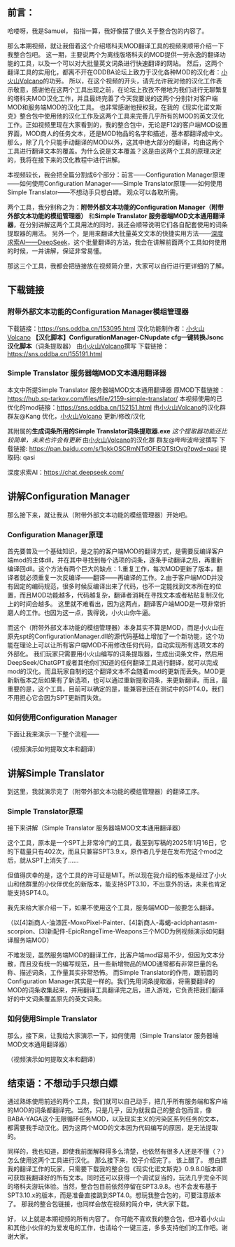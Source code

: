 ## 前言：
哈喽呀，我是Samuel，
掐指一算，我好像摆了很久关于整合包的内容了。

那么本期视频，就让我借着这个介绍塔科夫MOD翻译工具的视频来顺带介绍一下我整合包吧。
这一期，主要说两个为离线版塔科夫的MOD提供一劳永逸的翻译功能的工具，以及一个可以对大批量英文词条进行快速翻译的网站。
然后，这两个翻译工具的实用化，都离不开在ODDBA论坛上致力于汉化各种MOD的汉化者：[小火山Volcano](https://sns.oddba.cn/author/8393)的功劳。
所以，在这个视频的开头，请先允许我对他的汉化工作表示敬意，感谢他在这两个工具出现之前，在论坛上孜孜不倦地为我们进行无聊繁复的塔科夫MOD汉化工作，并且最终完善了今天我要说的这两个分别针对客户端MOD和服务端MOD的汉化工具。
也非常感谢他授权我，在我的《现实化诺文斯克》整合包中使用他的汉化工作及这两个工具来完善几乎所有的MOD的英文汉化工作。正如视频里现在大家看到的，我的整合包中，无论是F12的客户端MOD设置界面，MOD商人的任务文本，还是MOD物品的名字和描述，基本都翻译成中文。
那么，除了几个只能手动翻译的MOD以外，这其中绝大部分的翻译，均由这两个工具进行翻译文本的覆盖。为什么说是文本覆盖？这是由这两个工具的原理决定的，我将在接下来的汉化教程中进行讲解。

本视频较长，我会把全篇分割成6个部分：前言——Configuration Manager原理——如何使用Configuration Manager——Simple Translator原理——如何使用Simple Translator——不想动手只想白嫖。
观众可以各取所需。

两个工具，我分别称之为：**附带外部文本功能的Configuration Manager（附带外部文本功能的模组管理器）** 和**Simple Translator 服务器端MOD文本通用翻译器**，在分别讲解这两个工具用法的同时，我还会顺带说明它们各自配套使用的词条提取器的用法。
另外一个，是用来翻译大批量英文文本的快捷实用方法——[深度求索AI——DeepSeek](https://chat.deepseek.com/)，这个批量翻译的方法，我会在讲解前面两个工具如何使用的时候，一并讲解，保证非常易懂。

那这三个工具，我都会把链接放在视频简介里，大家可以自行进行更详细的了解。
## 下载链接
### 附带外部文本功能的Configuration Manager模组管理器
下载链接：https://sns.oddba.cn/153095.html
汉化功能制作者：[小火山Volcano](https://sns.oddba.cn/author/8393)
**【汉化脚本】ConfigurationManager-CNupdate cfg一键转换Jsonc汉化脚本**（词条提取器）
由[小火山Volcano](https://sns.oddba.cn/author/8393)撰写
下载链接：https://sns.oddba.cn/155191.html

### Simple Translator 服务器端MOD文本通用翻译器

本文中所提Simple Translator 服务器端MOD文本通用翻译器
原MOD下载链接：https://hub.sp-tarkov.com/files/file/2159-simple-translator/
本视频使用的已优化的mod链接：https://sns.oddba.cn/152151.html
由[小火山Volcano](https://sns.oddba.cn/author/8393)的汉化群 群友@Kang 优化，[小火山Volcano](https://sns.oddba.cn/author/8393) 更新/修改/汉化

其附属的**生成词条所用的Simple Translator词条提取器.exe**
*这个提取器功能还比较简单，未来也许会有更新*
由[小火山Volcano](https://sns.oddba.cn/author/8393)的汉化群 群友@哔哔波哔波撰写
下载链接: https://pan.baidu.com/s/1pkkOSCRmNTdOFlEQTStOvg?pwd=qasi 提取码: qasi 

深度求索AI：https://chat.deepseek.com/

## 讲解Configuration Manager

那么接下来，就让我从（附带外部文本功能的模组管理器）开始吧。

### Configuration Manager原理

首先要普及一个基础知识，是之前的客户端MOD的翻译方式，是需要反编译客户端mod的主体dll，并在其中寻找到每个选项的词条，逐条手动翻译之后，再重新编译回dll。这个方法有两个巨大的缺点：1.重复工作，每次MOD更新了版本，翻译者就必须重复一次反编译——翻译——再编译的工作。2.由于客户端MOD并没有固定的编码规范，很多时候反编译出来了代码，也不一定能找到文本所在的位置，而且MOD功能越多，代码越复杂，翻译者消耗在寻找文本或者粘贴复制汉化上的时间会越多。
这里就不难看出，因为这两点，翻译客户端MOD是一项非常折磨人的工作。也因为这一点，我得说，小火山你牛逼。

而这个（附带外部文本功能的模组管理器）本身其实不算是MOD，而是小火山在原先spt的ConfigurationManager.dll的源代码基础上增加了一个新功能，这个功能在理论上可以让所有客户端MOD不用修改任何代码，自动实现所有选项文本的外部化。
我们玩家只需要用小火山编写的词条提取器，生成出词条文件，然后用DeepSeek/ChatGPT或者其他你们知道的任何翻译工具进行翻译，就可以完成mod的汉化。而且玩家自制的这个翻译文本不会随着mod的更新而丢失。MOD更新新版本之后如果有了新选项，也可以通过重新提取词条，来更新翻译。而且，最重要的是，这个工具，目前可以确定的是，能兼容到还在测试中的SPT4.0，我们不用担心它会因为SPT更新而失效。

### 如何使用Configuration Manager

下面让我来演示一下整个流程——

（视频演示如何提取文本和翻译）

## 讲解Simple Translator

到这里，我就演示完了（附带外部文本功能的模组管理器）的翻译工序。

### Simple Translator原理
接下来讲解（Simple Translator 服务器端MOD文本通用翻译器）

这个工具，原本是一个SPT上非常冷门的工具，截至到写稿的2025年1月16日，它的下载量只有402次，而且只兼容SPT3.9.x，原作者几乎是在发布完这个mod之后，就从SPT上消失了……

但值得庆幸的是，这个工具的许可证是MIT。所以现在我介绍的版本是经过了小火山和他群里的小伙伴优化的新版本，能支持SPT3.10，不出意外的话，未来也肯定能支持SPT4.0。

我先来给大家介绍一下，如果不使用这个工具，服务端MOD一般要怎么翻译。

（以[4]新商人-油漆匠-MoxoPixel-Painter、[4]新商人-毒蝎-acidphantasm-scorpion、[3]新配件-EpicRangeTime-Weapons三个MOD为例视频演示如何翻译服务端MOD）

不难发现，虽然服务端MOD的翻译工作，比客户端mod容易不少，但因为文本分散，而且没有统一的编写规范，且一些新增物品的MOD通常都有非常巨量的名称、描述词条，工作量其实非常恐怖。
而Simple Translator的作用，跟前面的Configuration Manager其实是一样的。我们先用词条提取器，将需要翻译的MOD的词条收集起来，并用翻译工具翻译完之后，进入游戏，它负责把我们翻译好的中文词条覆盖原先的英文词条。
### 如何使用Simple Translator

那么，接下来，让我给大家演示一下，如何使用（Simple Translator 服务器端MOD文本通用翻译器）

（视频演示如何提取文本和翻译）


## 结束语：不想动手只想白嫖

通过熟练使用前述的两个工具，我们就可以自己动手，把几乎所有服务端和客户端的MOD的词条都翻译完。当然，只是几乎，因为就我自己的整合包而言，像BABA-YAGA这个无限循环任务MOD，以及现实主义的污染区系列任务的文本，都需要我手动汉化。因为这两个MOD的文本因为代码编写的原因，是无法提取的。

同样的，我也知道，即使我前面解释得多么清楚，也依然有很多人还是不懂（？）怎么使用这两个工具进行汉化。
那么接下来，饺子介绍完了。
该上醋了。
想白嫖我的翻译工作的玩家，只需要下载我的整合包《现实化诺文斯克》0.9.8.0版本即可获取我翻译好的所有文本。同时还可以获得一个调试妥当的，玩法几乎完全不同的塔科夫游玩体验。当然，整合包目前依然停留在SPT3.9.8。也不会发布基于SPT3.10.x的版本，而是准备直接跳到SPT4.0。想玩我整合包的，可要注意版本了。
那我的整合包链接，也同样会放在视频的简介中，供大家下载。

好，
以上就是本期视频的所有内容了。
你可能不喜欢我的整合包，但冲着小火山和其他小伙伴的为爱发电的工作，也请给个一键三连，多多支持他们的工作吧。谢谢大家。